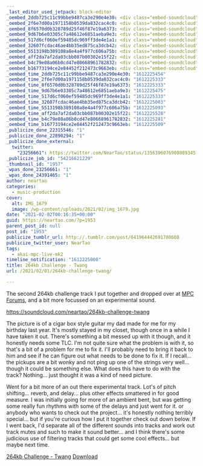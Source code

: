 ```yaml
---
_last_editor_used_jetpack: block-editor
_oembed_2ddb725c11c99bbe9487ca3e290e4e30: <div class="embed-soundcloud"><iframe title="Aboriginal Dream by NearTao" width="500" height="450" scrolling="no" frameborder="no" src="https://w.soundcloud.com/player/?visual=true&url=https%3A%2F%2Fapi.soundcloud.com%2Fplaylists%2F1171044361&show_artwork=true&maxwidth=500&maxheight=750&dnt=1"></iframe></div>
_oembed_2f6e7d00a1971158b0539da832cac4c0: <div class="embed-soundcloud"><iframe title="Out From No Where by NearTao" width="500" height="450" scrolling="no" frameborder="no" src="https://w.soundcloud.com/player/?visual=true&url=https%3A%2F%2Fapi.soundcloud.com%2Fplaylists%2F1171188478&show_artwork=true&maxwidth=500&maxheight=750&dnt=1"></iframe></div>
_oembed_8f6570d0b328789d25f46f87e19a6373: <div class="embed-soundcloud"><iframe title="This is House Music by NearTao" width="500" height="450" scrolling="no" frameborder="no" src="https://w.soundcloud.com/player/?visual=true&url=https%3A%2F%2Fapi.soundcloud.com%2Fplaylists%2F1170990028&show_artwork=true&maxwidth=500&maxheight=750&dnt=1"></iframe></div>
_oembed_9d67b6e03305c7a48612e6851aeba9e3: <div class="embed-soundcloud"><iframe title="Eclectic Electronica by NearTao" width="500" height="450" scrolling="no" frameborder="no" src="https://w.soundcloud.com/player/?visual=true&url=https%3A%2F%2Fapi.soundcloud.com%2Fplaylists%2F1171036588&show_artwork=true&maxwidth=500&maxheight=750&dnt=1"></iframe></div>
_oembed_517d6cf060ef59485dc969ff3de4e1a1: <div class="embed-soundcloud"><iframe title="Isolation by NearTao" width="500" height="450" scrolling="no" frameborder="no" src="https://w.soundcloud.com/player/?visual=true&url=https%3A%2F%2Fapi.soundcloud.com%2Fplaylists%2F1170960655&show_artwork=true&maxwidth=500&maxheight=750&dnt=1"></iframe></div>
_oembed_32607fcdac46ae4bb35ed875ca3dcb42: <div class="embed-soundcloud"><iframe title="264Kb Challenge - Twang by NearTao" width="584" height="400" scrolling="no" frameborder="no" src="https://w.soundcloud.com/player/?visual=true&url=https%3A%2F%2Fapi.soundcloud.com%2Ftracks%2F977248288&show_artwork=true&maxwidth=584&maxheight=876&dnt=1"></iframe></div>
_oembed_5513198b389108a8e4a4f977c606a75b: <div class="embed-soundcloud"><iframe title="264Kb Challenge - Twang by NearTao" width="750" height="400" scrolling="no" frameborder="no" src="https://w.soundcloud.com/player/?visual=true&url=https%3A%2F%2Fapi.soundcloud.com%2Ftracks%2F977248288&show_artwork=true&maxwidth=750&maxheight=1000&dnt=1"></iframe></div>
_oembed_aff2da7af2da03cbb087b00302e15f22: <div class="embed-soundcloud"><iframe title="Embrace your Roots by NearTao" width="500" height="450" scrolling="no" frameborder="no" src="https://w.soundcloud.com/player/?visual=true&url=https%3A%2F%2Fapi.soundcloud.com%2Fplaylists%2F1171027825&show_artwork=true&maxwidth=500&maxheight=750&dnt=1"></iframe></div>
_oembed_b4c79e08a06b0cd47e80668961782832: <div class="embed-soundcloud"><iframe title="264Kb Challenge - Twang by NearTao" width="500" height="400" scrolling="no" frameborder="no" src="https://w.soundcloud.com/player/?visual=true&url=https%3A%2F%2Fapi.soundcloud.com%2Ftracks%2F977248288&show_artwork=true&maxwidth=500&maxheight=750&dnt=1"></iframe></div>
_oembed_b16773194ce2e84452f212473c9663eb: <div class="embed-soundcloud"><iframe title="A Passing of Time by NearTao" width="500" height="450" scrolling="no" frameborder="no" src="https://w.soundcloud.com/player/?visual=true&url=https%3A%2F%2Fapi.soundcloud.com%2Fplaylists%2F1171016014&show_artwork=true&maxwidth=500&maxheight=750&dnt=1"></iframe></div>
_oembed_time_2ddb725c11c99bbe9487ca3e290e4e30: "1612225454"
_oembed_time_2f6e7d00a1971158b0539da832cac4c0: "1612225333"
_oembed_time_8f6570d0b328789d25f46f87e19a6373: "1612225333"
_oembed_time_9d67b6e03305c7a48612e6851aeba9e3: "1612225475"
_oembed_time_517d6cf060ef59485dc969ff3de4e1a1: "1612225333"
_oembed_time_32607fcdac46ae4bb35ed875ca3dcb42: "1612225003"
_oembed_time_5513198b389108a8e4a4f977c606a75b: "1612225093"
_oembed_time_aff2da7af2da03cbb087b00302e15f22: "1612225528"
_oembed_time_b4c79e08a06b0cd47e80668961782832: "1612225281"
_oembed_time_b16773194ce2e84452f212473c9663eb: "1612225509"
_publicize_done_22315546: "1"
_publicize_done_22890294: "1"
_publicize_done_external:
  twitter:
    "23256661": https://twitter.com/NearTao/status/1356396076908089345
_publicize_job_id: "54216621229"
_thumbnail_id: "1957"
_wpas_done_23256661: "1"
_wpas_done_24391465: "1"
author: neartao
categories:
  - music-production
cover:
  alt: IMG_1679
  image: /wp-content/uploads/2021/02/img_1679.jpg
date: "2021-02-02T00:16:35+00:00"
guid: https://neartao.com/?p=1953
parent_post_id: null
post_id: "1953"
publicize_tumblr_url: http://.tumblr.com/post/641964442691780608
publicize_twitter_user: NearTao
tags:
  - akai-mpc-live-mk2
timeline_notification: "1612225000"
title: 264kb Challenge - Twang
url: /2021/02/01/264kb-challenge-twang/

---
```

The second 264kb challenge track I put together and dropped over at [MPC Forums](https://www.mpc-forums.com/viewtopic.php?f=7&t=210304), and a bit more focussed on an experimental sound.

https://soundcloud.com/neartao/264kb-challenge-twang

The picture is of a cigar box style guitar my dad made for me for my birthday last year. It's mostly stayed in my closet, though once in a while I have taken it out. There's something a bit messed up with it though, and it honestly needs some TLC. I'm not quite sure what the problem is with it, so that's a bit of a problem for me to fix it. I'll probably need to bring it back to him and see if he can figure out what needs to be done to fix it. If I recall... the pickups are a bit wonky and not ping up one of the strings very well... though it could be something else. What does this have to do with the track? Nothing... just thought it was a kind of need picture.

Went for a bit more of an out there experimental track. Lot's of pitch shifting... reverb, and delay... plus other effects smattered in for good measure. I was initially going for more of an ambient bent, but was getting some really fun rhythms with some of the delays and just went for it. or anybody who wants to check out the project... it's honestly nothing terribly special... but if you're curious how I put it together check out down below. If I went back, I'd separate all of the different sounds into tracks and work out track mutes and such to make it sound better... and I think there's some judicious use of filtering tracks that could get some cool effects... but maybe next time.

[264kb Challenge - Twang](/wp-content/uploads/2021/02/264kb-challenge-twang.zip) [Download](/wp-content/uploads/2021/02/264kb-challenge-twang.zip)
